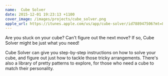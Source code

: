 ```yaml
---
name:  Cube Solver
date: 2015-12-01 19:23:13 +1100
cover_image: /images/projects/cube_solver.png
apple_url: https://itunes.apple.com/us/app/cube-solver/id788947506?mt=8
---
```


Are you stuck on your cube? Can't figure out the next move? If so, Cube Solver might be just what you need!

Cube Solver can give you step-by-step instructions on how to solve your cube, and figure out just how to tackle
those tricky arrangements. There's also a library of pretty patterns to explore, for those who need a cube to
match their personality.
